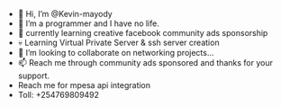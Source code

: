 - 👋 Hi, I’m @Kevin-mayody
- 👀 I’m a programmer and I have no life.
- 🌱 currently learning creative facebook community ads sponsorship
- 💀 Learning Virtual Private Server & ssh server creation
- 💞️ I’m looking to collaborate on networking projects...
- 📫 Reach me through community ads sponsored and thanks for your support.
- Reach me for mpesa api integration
- Toll: +254769809492

<!---
Kevin-mayody/Kevin-mayody is a ✨ special ✨ repository because its `README.md` (this file) appears on your GitHub profile.
You can click the Preview link to take a look at your changes.
--->
